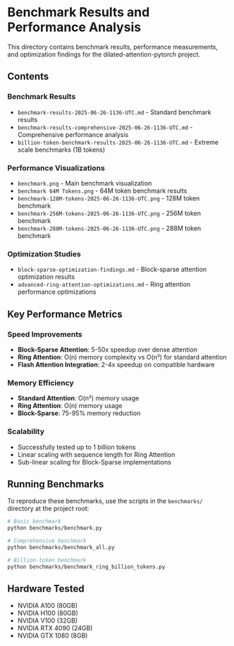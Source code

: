 # Benchmark Results and Performance Analysis

This directory contains benchmark results, performance measurements, and optimization findings for the dilated-attention-pytorch project.

## Contents

### Benchmark Results
- `benchmark-results-2025-06-26-1136-UTC.md` - Standard benchmark results
- `benchmark-results-comprehensive-2025-06-26-1136-UTC.md` - Comprehensive performance analysis
- `billion-token-benchmark-results-2025-06-26-1136-UTC.md` - Extreme scale benchmarks (1B tokens)

### Performance Visualizations
- `benchmark.png` - Main benchmark visualization
- `benchmark 64M Tokens.png` - 64M token benchmark results
- `benchmark-128M-tokens-2025-06-26-1136-UTC.png` - 128M token benchmark
- `benchmark-256M-tokens-2025-06-26-1136-UTC.png` - 256M token benchmark
- `benchmark-288M-tokens-2025-06-26-1136-UTC.png` - 288M token benchmark

### Optimization Studies
- `block-sparse-optimization-findings.md` - Block-sparse attention optimization results
- `advanced-ring-attention-optimizations.md` - Ring attention performance optimizations

## Key Performance Metrics

### Speed Improvements
- **Block-Sparse Attention**: 5-50x speedup over dense attention
- **Ring Attention**: O(n) memory complexity vs O(n²) for standard attention
- **Flash Attention Integration**: 2-4x speedup on compatible hardware

### Memory Efficiency
- **Standard Attention**: O(n²) memory usage
- **Ring Attention**: O(n) memory usage
- **Block-Sparse**: 75-95% memory reduction

### Scalability
- Successfully tested up to 1 billion tokens
- Linear scaling with sequence length for Ring Attention
- Sub-linear scaling for Block-Sparse implementations

## Running Benchmarks

To reproduce these benchmarks, use the scripts in the `benchmarks/` directory at the project root:

```bash
# Basic benchmark
python benchmarks/benchmark.py

# Comprehensive benchmark
python benchmarks/benchmark_all.py

# Billion-token benchmark
python benchmarks/benchmark_ring_billion_tokens.py
```

## Hardware Tested

- NVIDIA A100 (80GB)
- NVIDIA H100 (80GB)
- NVIDIA V100 (32GB)
- NVIDIA RTX 4090 (24GB)
- NVIDIA GTX 1080 (8GB)